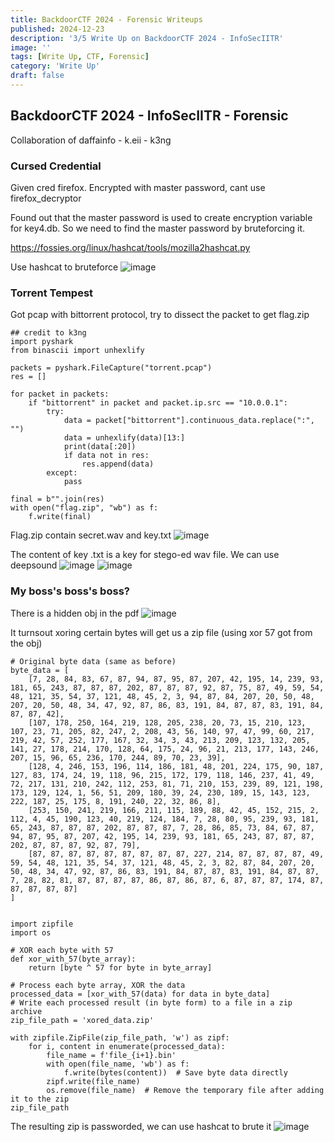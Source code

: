 ```yaml
---
title: BackdoorCTF 2024 - Forensic Writeups
published: 2024-12-23
description: '3/5 Write Up on BackdoorCTF 2024 - InfoSecIITR'
image: ''
tags: [Write Up, CTF, Forensic]
category: 'Write Up'
draft: false 
---
```


## BackdoorCTF 2024 - InfoSecIITR - Forensic

Collaboration of daffainfo - k.eii - k3ng

### Cursed Credential

Given cred firefox. Encrypted with master password, cant use firefox_decryptor

Found out that the master password is used to create encryption variable for key4.db. So we need to find the master password by bruteforcing it.

https://fossies.org/linux/hashcat/tools/mozilla2hashcat.py 

Use hashcat to bruteforce
![image](https://github.com/user-attachments/assets/ea635848-4689-4937-ab77-a0316d27572d)

### Torrent Tempest

Got pcap with bittorrent protocol, try to dissect the packet to get flag.zip
```
## credit to k3ng
import pyshark
from binascii import unhexlify

packets = pyshark.FileCapture("torrent.pcap")
res = []

for packet in packets:
    if "bittorrent" in packet and packet.ip.src == "10.0.0.1":
        try:
            data = packet["bittorrent"].continuous_data.replace(":", "")
            data = unhexlify(data)[13:]
            print(data[:20])
            if data not in res:
                res.append(data)
        except:
            pass

final = b"".join(res)
with open("flag.zip", "wb") as f:
    f.write(final)
```

Flag.zip contain secret.wav and key.txt
![image](https://github.com/user-attachments/assets/c5369c2d-a319-4c71-aa1c-1c0742d20fe2)

The content of key .txt is a key for stego-ed wav file. We can use deepsound
![image](https://github.com/user-attachments/assets/66e2c3d5-5d0c-4fcd-95cf-5a13a2565e15)
![image](https://github.com/user-attachments/assets/bfedcd60-f19d-460b-a814-07d370c8e527)

### My boss's boss's boss? 

There is a hidden obj in the pdf
![image](https://github.com/user-attachments/assets/d68ed589-79a5-4de6-967b-022f796faf1c)

It turnsout xoring certain bytes will get us a zip file (using xor 57 got from the obj)
```
# Original byte data (same as before)
byte_data = [
    [7, 28, 84, 83, 67, 87, 94, 87, 95, 87, 207, 42, 195, 14, 239, 93, 181, 65, 243, 87, 87, 87, 202, 87, 87, 87, 92, 87, 75, 87, 49, 59, 54, 48, 121, 35, 54, 37, 121, 48, 45, 2, 3, 94, 87, 84, 207, 20, 50, 48, 207, 20, 50, 48, 34, 47, 92, 87, 86, 83, 191, 84, 87, 87, 83, 191, 84, 87, 87, 42],
    [107, 178, 250, 164, 219, 128, 205, 238, 20, 73, 15, 210, 123, 107, 23, 71, 205, 82, 247, 2, 208, 43, 56, 140, 97, 47, 99, 60, 217, 219, 42, 57, 252, 177, 167, 32, 34, 3, 43, 213, 209, 123, 132, 205, 141, 27, 178, 214, 170, 128, 64, 175, 24, 96, 21, 213, 177, 143, 246, 207, 15, 96, 65, 236, 170, 244, 89, 70, 23, 39],
    [128, 4, 246, 153, 196, 114, 186, 181, 48, 201, 224, 175, 90, 187, 127, 83, 174, 24, 19, 118, 96, 215, 172, 179, 118, 146, 237, 41, 49, 72, 217, 131, 210, 242, 112, 253, 81, 71, 210, 153, 239, 89, 121, 198, 173, 129, 124, 1, 56, 51, 209, 180, 39, 24, 230, 189, 15, 143, 123, 222, 187, 25, 175, 8, 191, 240, 22, 32, 86, 8],
    [253, 150, 241, 219, 166, 211, 115, 189, 88, 42, 45, 152, 215, 2, 112, 4, 45, 190, 123, 40, 219, 124, 184, 7, 28, 80, 95, 239, 93, 181, 65, 243, 87, 87, 87, 202, 87, 87, 87, 7, 28, 86, 85, 73, 84, 67, 87, 94, 87, 95, 87, 207, 42, 195, 14, 239, 93, 181, 65, 243, 87, 87, 87, 202, 87, 87, 87, 92, 87, 79],
    [87, 87, 87, 87, 87, 87, 87, 87, 87, 227, 214, 87, 87, 87, 87, 49, 59, 54, 48, 121, 35, 54, 37, 121, 48, 45, 2, 3, 82, 87, 84, 207, 20, 50, 48, 34, 47, 92, 87, 86, 83, 191, 84, 87, 87, 83, 191, 84, 87, 87, 7, 28, 82, 81, 87, 87, 87, 87, 86, 87, 86, 87, 6, 87, 87, 87, 174, 87, 87, 87, 87, 87]
]


import zipfile
import os

# XOR each byte with 57
def xor_with_57(byte_array):
    return [byte ^ 57 for byte in byte_array]

# Process each byte array, XOR the data
processed_data = [xor_with_57(data) for data in byte_data]
# Write each processed result (in byte form) to a file in a zip archive
zip_file_path = 'xored_data.zip'

with zipfile.ZipFile(zip_file_path, 'w') as zipf:
    for i, content in enumerate(processed_data):
        file_name = f'file_{i+1}.bin'
        with open(file_name, 'wb') as f:
            f.write(bytes(content))  # Save byte data directly
        zipf.write(file_name)
        os.remove(file_name)  # Remove the temporary file after adding it to the zip
zip_file_path
```

The resulting zip is passworded, we can use hashcat to brute it
![image](https://github.com/user-attachments/assets/55cf6b37-c234-4758-b72f-2f95d3b615d1)

